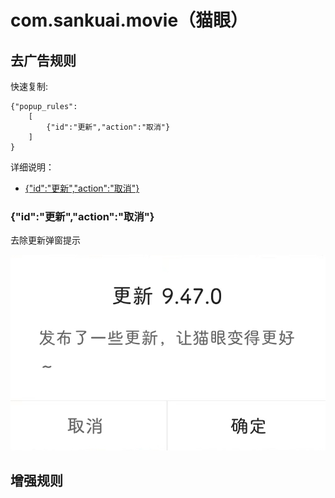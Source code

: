 # com.sankuai.movie（猫眼）

## 去广告规则

快速复制:
```
{"popup_rules":
    [
        {"id":"更新","action":"取消"}
    ]
}
```
详细说明：
- [{"id":"更新","action":"取消"}](#id更新action取消)

### {"id":"更新","action":"取消"}
去除更新弹窗提示

![](./assets/a0i.jpg)

## 增强规则
